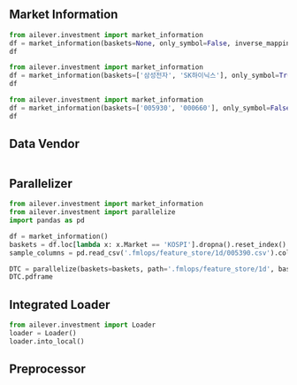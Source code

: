 
## Market Information
```python
from ailever.investment import market_information
df = market_information(baskets=None, only_symbol=False, inverse_mapping=False)
df
```

```python
from ailever.investment import market_information
df = market_information(baskets=['삼성전자', 'SK하이닉스'], only_symbol=True, inverse_mapping=False)
df
```

```python
from ailever.investment import market_information
df = market_information(baskets=['005930', '000660'], only_symbol=False, inverse_mapping=True)
df
```

## Data Vendor
```python
```

## Parallelizer
```python
from ailever.investment import market_information
from ailever.investment import parallelize
import pandas as pd

df = market_information()
baskets = df.loc[lambda x: x.Market == 'KOSPI'].dropna().reset_index().drop('index', axis=1).Symbol.to_list()
sample_columns = pd.read_csv('.fmlops/feature_store/1d/005390.csv').columns.to_list()

DTC = parallelize(baskets=baskets, path='.fmlops/feature_store/1d', base_column='Close', date_column='Date', columns=sample_columns)
DTC.pdframe
```

## Integrated Loader
```python
from ailever.investment import Loader
loader = Loader()
loader.into_local()
```

## Preprocessor
```python
```

